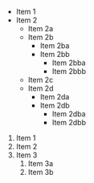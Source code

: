 * Item 1
* Item 2
	* Item 2a
	* Item 2b 
		* Item 2ba
		* Item 2bb
			* Item 2bba
			* Item 2bbb
	* Item 2c
	* Item 2d
		* Item 2da
		* Item 2db
			* Item 2dba
			* Item 2dbb

1. Item 1
1. Item 2 
1. Item 3
	1. Item 3a
	1. Item 3b